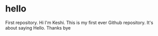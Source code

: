 # hello
First repository.
Hi I'm Keshi. This is my first ever Github repository.
It's about saying Hello.
Thanks
bye